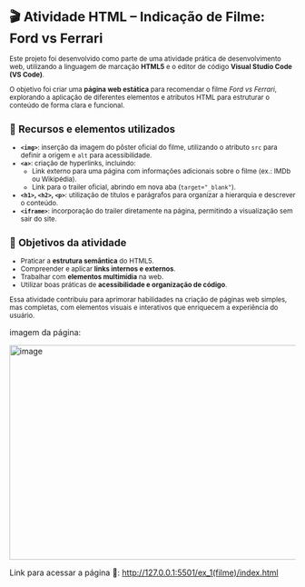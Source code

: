 <small>

# 🎬 Atividade HTML – Indicação de Filme: Ford vs Ferrari

Este projeto foi desenvolvido como parte de uma atividade prática de desenvolvimento web, utilizando a linguagem de marcação **HTML5** e o editor de código **Visual Studio Code (VS Code)**.

O objetivo foi criar uma **página web estática** para recomendar o filme *Ford vs Ferrari*, explorando a aplicação de diferentes elementos e atributos HTML para estruturar o conteúdo de forma clara e funcional.

## 🔧 Recursos e elementos utilizados

- **`<img>`**: inserção da imagem do pôster oficial do filme, utilizando o atributo `src` para definir a origem e `alt` para acessibilidade.
- **`<a>`**: criação de hyperlinks, incluindo:
  - Link externo para uma página com informações adicionais sobre o filme (ex.: IMDb ou Wikipédia).
  - Link para o trailer oficial, abrindo em nova aba (`target="_blank"`).
- **`<h1>`, `<h2>`, `<p>`**: utilização de títulos e parágrafos para organizar a hierarquia e descrever o conteúdo.
- **`<iframe>`**: incorporação do trailer diretamente na página, permitindo a visualização sem sair do site.

## 🎯 Objetivos da atividade

- Praticar a **estrutura semântica** do HTML5.
- Compreender e aplicar **links internos e externos**.
- Trabalhar com **elementos multimídia** na web.
- Utilizar boas práticas de **acessibilidade e organização de código**.

Essa atividade contribuiu para aprimorar habilidades na criação de páginas web simples, mas completas, com elementos visuais e interativos que enriquecem a experiência do usuário.

</small>


imagem da página:

<img width="719" height="378" alt="image" src="https://github.com/user-attachments/assets/c5a11206-6d74-4880-ae01-f62b7bf5d242" />

Link para acessar a página 🔗: http://127.0.0.1:5501/ex_1(filme)/index.html


